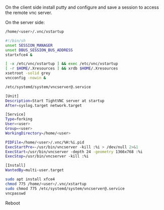 On the client side install putty and configure and save a session to access the remote vnc server.

On the server side:

```bash
/home/<user>/.vnc/xstartup

#!/bin/sh
unset SESSION_MANAGER
unset DBUS_SESSION_BUS_ADDRESS
startxfce4 &

[ -x /etc/vnc/xstartup ] && exec /etc/vnc/xstartup
[ -r $HOME/.Xresources ] && xrdb $HOME/.Xresources
xsetroot -solid grey
vncconfig -nowin &

```

``` bash
/etc/systemd/system/vncserver@.service

[Unit]
Description=Start TightVNC server at startup
After=syslog.target network.target

[Service]
Type=forking
User=<user>
Group=<user>
WorkingDirectory=/home/<user>

PIDFile=/home/<user>/.vnc/%H:%i.pid
ExecStartPre=-/usr/bin/vncserver -kill :%i > /dev/null 2>&1
ExecStart=/usr/bin/vncserver -depth 24 -geometry 1366x768 :%i
ExecStop=/usr/bin/vncserver -kill :%i

[Install]
WantedBy=multi-user.target

```

```bash
sudo apt install xfce4
chmod 775 /home/<user>/.vnc/xstartup
sudo chmod 775 /etc/systemd/system/vncserver@.service
vncpasswd
```

Reboot
